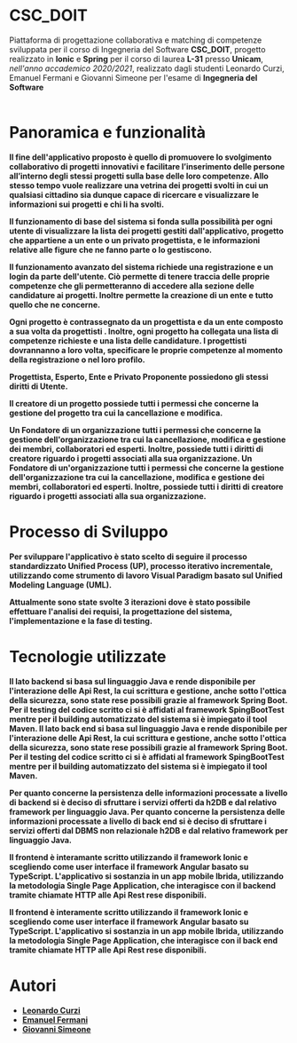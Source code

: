 # CSC_DOIT
Piattaforma di progettazione collaborativa e matching di competenze sviluppata per il corso di Ingegneria del Software
   <b>CSC_DOIT</b>, progetto realizzato in <b>Ionic</b> e <b>Spring</b> per il corso di laurea <b>L-31</b> presso <b>Unicam</b>, <i>nell'anno accademico 2020/2021</i>, realizzato dagli studenti Leonardo Curzi, Emanuel Fermani e Giovanni Simeone per l'esame di <b>Ingegneria del Software</b> 
    <br><br><b>



# Panoramica e funzionalità 

**Il fine dell'applicativo proposto è quello di promuovere lo svolgimento collaborativo di progetti innovativi e facilitare l’inserimento delle persone all’interno degli stessi progetti sulla base delle loro competenze. Allo stesso tempo vuole realizzare una vetrina dei progetti svolti in cui un qualsiasi cittadino sia dunque capace di ricercare e visualizzare le informazioni sui progetti e chi li ha svolti.**

Il funzionamento di base del sistema si fonda sulla possibilità per ogni utente di visualizzare la lista dei **progetti** gestiti dall'applicativo, progetto che appartiene a un **ente** o un privato **progettista**, e le informazioni relative alle figure che ne fanno parte o lo gestiscono.

Il funzionamento avanzato del sistema richiede una registrazione e un login da parte dell'utente. Ciò permette di tenere traccia delle proprie **competenze** che gli permetteranno di accedere alla sezione delle **candidature** ai progetti. Inoltre permette la creazione di un ente e tutto quello che ne concerne.


Ogni progetto è contrassegnato da un **progettista** e da un **ente** composto a sua volta da **progettisti** . Inoltre, ogni progetto ha collegata una lista di **competenze richieste** e una lista delle candidature. I **progettisti** dovrannanno a loro volta, specificare le proprie competenze al momento della registrazione o nel loro profilo.

 
Progettista, Esperto, Ente e Privato Proponente possiedono gli stessi diritti di Utente.

Il creatore di un progetto possiede tutti i permessi che concerne la gestione del progetto tra cui la cancellazione e modifica.

Un Fondatore di un organizzazione tutti i permessi che concerne la gestione dell'organizzazione tra cui la cancellazione, modifica e gestione dei membri, collaboratori ed esperti. Inoltre, possiede tutti i diritti di creatore riguardo i progetti associati alla sua organizzazione.
Un Fondatore di un'organizzazione tutti i permessi che concerne la gestione dell'organizzazione tra cui la cancellazione, modifica e gestione dei membri, collaboratori ed esperti. Inoltre, possiede tutti i diritti di creatore riguardo i progetti associati alla sua organizzazione.

# Processo di Sviluppo


Per sviluppare l'applicativo è stato scelto di seguire il processo standardizzato **Unified Process (UP)**, processo iterativo incrementale, utilizzando come strumento di lavoro **Visual Paradigm** basato sul **Unified Modeling Language (UML)**.

Attualmente sono state svolte 3 iterazioni dove è stato possibile effettuare l'analisi dei requisi, la progettazione del sistema, l'implementazione e la fase di testing.





 # Tecnologie utilizzate

Il lato backend si basa sul linguaggio **Java** e rende disponibile per l'interazione delle **Api Rest**, la cui scrittura e gestione, anche sotto l'ottica della sicurezza, sono state rese possibili grazie al framework **Spring Boot**. Per il testing del codice scritto ci si è affidati al framework **SpingBootTest** mentre per il building automatizzato del sistema si è impiegato il tool **Maven**.
Il lato back end si basa sul linguaggio **Java** e rende disponibile per l'interazione delle **Api Rest**, la cui scrittura e gestione, anche sotto l'ottica della sicurezza, sono state rese possibili grazie al framework **Spring Boot**. Per il testing del codice scritto ci si è affidati al framework **SpingBootTest** mentre per il building automatizzato del sistema si è impiegato il tool **Maven**.

Per quanto concerne la persistenza delle informazioni processate a livello di backend si è deciso di sfruttare i servizi offerti da **h2DB** e dal relativo framework per linguaggio Java.
Per quanto concerne la persistenza delle informazioni processate a livello di back end si è deciso di sfruttare i servizi offerti dal DBMS non relazionale **h2DB** e dal relativo framework per linguaggio Java.

Il frontend è interamante scritto utilizzando il framework **Ionic** e scegliendo come user interface il framework **Angular** basato su **TypeScript**. L'applicativo si sostanzia in un app mobile Ibrida, utilizzando la metodologia Single Page Application, che interagisce con il backend tramite chiamate HTTP alle Api Rest rese disponibili. 

Il frontend è interamente scritto utilizzando il framework **Ionic** e scegliendo come user interface il framework **Angular** basato su **TypeScript**. L'applicativo si sostanzia in un app mobile Ibrida, utilizzando la metodologia Single Page Application, che interagisce con il back end tramite chiamate HTTP alle Api Rest rese disponibili. 




# Autori 

- [Leonardo Curzi](https://github.com/l3ocurz1)
- [Emanuel Fermani](https://github.com/TheFermani71)
- [Giovanni Simeone](https://github.com/giosimeo)
